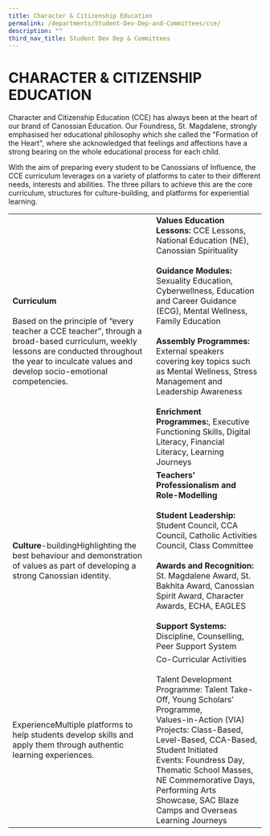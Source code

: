 ```yaml
---
title: Character & Citizenship Education
permalink: /departments/Student-Dev-Dep-and-Committees/cce/
description: ""
third_nav_title: Student Dev Dep & Committees
---
```

# CHARACTER & CITIZENSHIP EDUCATION

Character and Citizenship Education (CCE) has always been at the heart of our brand of Canossian Education. Our Foundress, St. Magdalene, strongly emphasised her educational philosophy which she called the "Formation of the Heart", where she acknowledged that feelings and affections have a strong bearing on the whole educational process for each child.

With the aim of preparing every student to be Canossians of Influence, the CCE curriculum leverages on a variety of platforms to cater to their different needs, interests and abilities. The three pillars to achieve this are the core curriculum, structures for culture-building, and platforms for experiential learning.

|                                                |                      |
|-----------|---------------------------------|
| **Curriculum**<br><br>Based on the principle of “every teacher a CCE teacher”, through a broad-based curriculum, weekly lessons are conducted throughout the year to inculcate values and develop socio-emotional competencies. | **Values Education Lessons:** CCE Lessons, National Education (NE), Canossian Spirituality<br><br>**Guidance Modules:** Sexuality Education, Cyberwellness, Education and Career Guidance (ECG), Mental Wellness, Family Education<br><br>**Assembly Programmes:** External speakers covering key topics such as Mental Wellness, Stress Management and Leadership Awareness <br><br>**Enrichment Programmes:**, Executive Functioning Skills, Digital Literacy, Financial Literacy, Learning Journeys |
| **Culture**-buildingHighlighting the best behaviour and demonstration of values as part of developing a strong Canossian identity.                                                                                      | **Teachers’ Professionalism and Role-Modelling**<br><br>**Student Leadership:** Student Council, CCA Council, Catholic Activities Council, Class Committee<br><br>**Awards and Recognition:** St. Magdalene Award, St. Bakhita Award, Canossian Spirit Award, Character Awards, ECHA, EAGLES <br><br>**Support Systems:**  Discipline, Counselling, Peer Support System                                                                                                                                |
| ExperienceMultiple platforms to help students develop skills and apply them through authentic learning experiences.                                                                                                 | Co-Curricular Activities<br><br>Talent Development Programme: Talent Take-Off, Young Scholars’ Programme, <br>Values-in-Action (VIA) Projects: Class-Based, Level-Based, CCA-Based, Student Initiated<br>Events: Foundress Day, Thematic School Masses, NE Commemorative Days, Performing Arts Showcase, SAC Blaze <br>Camps and Overseas Learning Journeys                                                                                                                    |